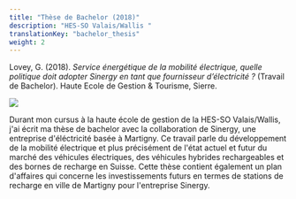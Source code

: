 ```yaml
---
title: "Thèse de Bachelor (2018)"
description: "HES-SO Valais/Wallis "
translationKey: "bachelor_thesis"
weight: 2
---
```


Lovey, G. (2018). *Service énergétique de la mobilité électrique, quelle politique doit adopter Sinergy en tant que fournisseur d’électricité ?* (Travail de Bachelor). Haute Ecole de Gestion & Tourisme, Sierre.


![](/electric-car.png)


Durant mon cursus à la haute école de gestion de la HES-SO Valais/Wallis, j'ai écrit ma thèse de bachelor avec la collaboration de Sinergy, une entreprise d'éléctricité basée à Martigny. Ce travail parle du développement de la mobilité électrique et plus précisément de l'état actuel et futur du marché des véhicules électriques, des véhicules hybrides rechargeables et des bornes de recharge en Suisse.  Cette thèse contient également un plan d'affaires qui concerne les investissements futurs en termes de stations de recharge en ville de Martigny pour l'entreprise Sinergy.
